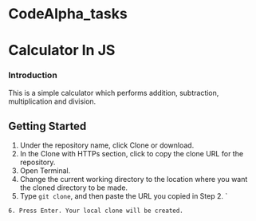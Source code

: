 # CodeAlpha_tasks
# Calculator In JS

### Introduction

This is a simple calculator which performs addition, subtraction, multiplication and division.


## Getting Started

1. Under the repository name, click Clone or download.
2. In the Clone with HTTPs section, click  to copy the clone URL for the repository.
3. Open Terminal.
4. Change the current working directory to the location where you want the cloned directory to be made.
5. Type `git clone`, and then paste the URL you copied in Step 2.
`
```
6. Press Enter. Your local clone will be created.
